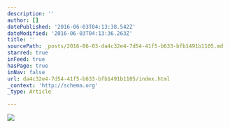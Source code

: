 ```yaml
---
description: ''
author: []
datePublished: '2016-06-03T04:13:38.542Z'
dateModified: '2016-06-03T04:13:36.263Z'
title: ''
sourcePath: _posts/2016-06-03-da4c32e4-7d54-41f5-b633-bfb1491b1105.md
starred: true
inFeed: true
hasPage: true
inNav: false
url: da4c32e4-7d54-41f5-b633-bfb1491b1105/index.html
_context: 'http://schema.org'
_type: Article

---
```

![](https://the-grid-user-content.s3-us-west-2.amazonaws.com/4401ea2a-ce1c-48da-a914-4add96244686.jpg)